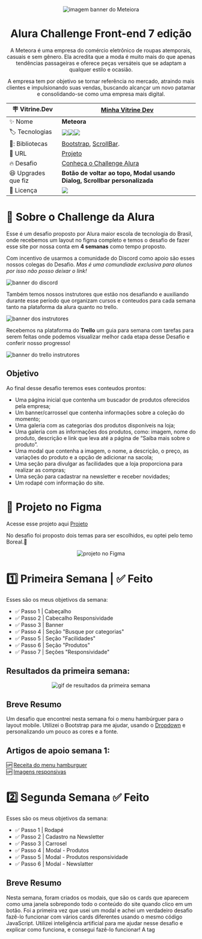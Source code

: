 <div align="center">

<div align="center">
<img src="https://github.com/DanielBarret0/meteora-challenge-alura-7-edicao/blob/main/assets/gif/banner-vitrine-dev.png" alt="imagem banner do Meteiora">
</div>
  
# Alura Challenge Front-end 7 edição
  
A Meteora é uma empresa do comércio eletrônico de roupas atemporais, casuais e sem gênero. Ela acredita que a moda é muito mais do que apenas tendências passageiras e oferece peças versáteis que se adaptam a qualquer estilo e ocasião.
  
A empresa tem por objetivo se tornar referência no mercado, atraindo mais clientes e impulsionando suas vendas, buscando alcançar um novo patamar e consolidando-se como uma empresa mais digital.

| :placard: Vitrine.Dev |  [Minha Vitrine Dev](https://cursos.alura.com.br/vitrinedev/danielbarreto)   |
| -------------  | --- |
| :sparkles: Nome        | **Meteora**
| :label: Tecnologias |   <img src="https://img.shields.io/badge/HTML5-E34F26?style=for-the-badge&logo=html5&logoColor=white"><img src="https://img.shields.io/badge/CSS3-1572B6?style=for-the-badge&logo=css3&logoColor=white"><img src="https://img.shields.io/badge/JavaScript-F7DF1E?style=for-the-badge&logo=javascript&logoColor=black">
| 🎇: Bibliotecas | [Bootstrap](https://getbootstrap.com/), [ScrollBar](https://codepen.io/stephenpaton-tech/full/JjRvGmY).
| :rocket: URL         | [Projeto](https://meteora.bohr.io)
| :fire: Desafio     | [Conheça o Challenge Alura](https://www.alura.com.br/challenges/front-end-6?host=https://cursos.alura.com.br)
| :laughing: Upgrades que fiz     | **Botão de voltar ao topo, Modal usando Dialog, Scrollbar personalizada**
| :page_with_curl: Licença         | [<img src="https://img.shields.io/badge/LICENSE-MIT-green"/>](https://choosealicense.com/licenses/mit/) 
  
</div>

# 💪 Sobre o Challenge da Alura

Esse é um desafio proposto por Alura maior escola de tecnologia do Brasil, onde recebemos um layout no figma completo e temos o desafio de fazer esse site por nossa conta em **4 semanas** como tempo proposto.

Com incentivo de usarmos a comunidade do Discord como apoio são esses nossos colegas do Desafio. *Mas é uma comundiade exclusiva para alunos por isso não posso deixar o link!*

<img src="https://github.com/DanielBarret0/challenge-alura-7-edicao/blob/main/assets/gif/discord.png" alt="banner do discord">

Também temos nossos instrutores que estão nos desafiando e auxiliando durante esse período que organizam cursos e conteudos para cada semana tanto na plataforma da alura quanto no trello.

<img src="https://github.com/DanielBarret0/challenge-alura-7-edicao/blob/main/assets/gif/desafiantes.png" alt="banner dos instrutores">

Recebemos na plataforma do **Trello** um guia para semana com tarefas para serem feitas onde podemos visualizar melhor cada etapa desse Desafio e conferir nosso progresso! 

<img src="https://github.com/DanielBarret0/challenge-alura-7-edicao/blob/main/assets/gif/trello.png" alt="banner do trello instrutores">

## Objetivo

Ao final desse desafio teremos eses conteudos prontos:

- Uma página inicial que contenha um buscador de produtos oferecidos pela empresa;
- Um banner/carrossel que contenha informações sobre a coleção do momento;
- Uma galeria com as categorias dos produtos disponíveis na loja;
- Uma galeria com as informações dos produtos, como: imagem, nome do produto, descrição e link que leva até a página de “Saiba mais sobre o produto”.
- Uma modal que contenha a imagem, o nome, a descrição, o preço, as variações do produto e a opção de adicionar na sacola;
- Uma seção para divulgar as facilidades que a loja proporciona para realizar as compras;
- Uma seção para cadastrar na newsletter e receber novidades;
- Um rodapé com informação do site.

# 🎨 Projeto no Figma
Acesse esse projeto aqui [Projeto](https://www.figma.com/file/2TLgt8UjsWUViWlmpXu5Fz/Challenge-Front-end-%7C-Loja-Meteora?type=design&t=eSgWQyTIbkDXy2TQ-6)

No desafio foi proposto dois temas para ser escolhidos, eu optei pelo temo Boreal.🌠
<div align="center">
<img src="https://github.com/DanielBarret0/challenge-alura-7-edicao/blob/main/assets/gif/figma.png" alt="projeto no Figma">
</div>


# :one: Primeira Semana | **:white_check_mark: Feito**

Esses são os meus objetivos da semana: 

- :white_check_mark: Passo 1 | Cabeçalho 
- :white_check_mark: Passo 2 | Cabecalho Responsividade
- :white_check_mark: Passo 3 | Banner 
- :white_check_mark: Passo 4 | Seção "Busque por categorias"
- :white_check_mark: Passo 5 | Seção "Facilidades"
- :white_check_mark: Passo 6 | Seção "Produtos"
- :white_check_mark: Passo 7 | Seções "Responsividade"

## Resultados da primeira semana:

<div align="center">
<img src="https://github.com/DanielBarret0/meteora-challenge-alura-7-edicao/blob/main/assets/gif/banner-vitrine-dev.gif" alt="gif de resultados da primeira semana">
</div>

## Breve Resumo 

Um desafio que encontrei nesta semana foi o menu hambúrguer para o layout mobile. Utilizei o Bootstrap para me ajudar, usando o [Dropdown](https://getbootstrap.com/docs/5.3/components/dropdowns/) e personalizando um pouco as cores e a fonte.

## Artigos de apoio semana 1:
:up: [Receita do menu hamburguer](https://dev.to/ramoscarloseduardo/receita-de-menu-hamburguer-1ae0) <br>
:up: [Imagens responsivas](https://www.alura.com.br/artigos/srcset-trabalhando-imagens-responsivas)

# :two: Segunda Semana **:white_check_mark: Feito**

Esses são os meus objetivos da semana: 

- :white_check_mark: Passo 1 | Rodapé
- :white_check_mark: Passo 2 | Cadastro na Newsletter
- :white_check_mark: Passo 3 | Carrosel
- :white_check_mark: Passo 4 | Modal - Produtos
- :white_check_mark: Passo 5 | Modal - Produtos responsividade
- :white_check_mark: Passo 6 | Modal - Newslatter

## Breve Resumo 

Nesta semana, foram criados os modais, que são os cards que aparecem como uma janela sobrepondo todo o conteúdo do site quando clico em um botão. Foi a primeira vez que usei um modal e achei um verdadeiro desafio fazê-lo funcionar com vários cards diferentes usando o mesmo código JavaScript. Utilizei inteligência artificial para me ajudar nesse desafio e explicar como funciona, e consegui fazê-lo funcionar! A tag <dialog> é algo mais recente no HTML5 e vou deixar um link falando mais sobre ela na aba de artigos de apoio dessa semana.

Personalizei cada Modal com informações que fazem sentido para cada produto. Por exemplo: usar tamanho GG ou P em um óculos não faz sentido, aí alterei para tamanho único.

Adicionei um botão de voltar ao topo da tela para facilitar quando for necessário voltar ao início do site.

Fiz uma barra de rolagem com a cor principal do site para dar um destaque de personalização maior.

Outra melhoria que fiz foi fazer com que cada card da categoria levasse direto ao produto correspondente usando a tag CSS [“scroll-behavior: smooth;”](https://www.w3schools.com/howto/howto_css_smooth_scroll.asp#section1) para fazer esse efeito. Isso dá uma melhor praticidade e usabilidade no site, esse efeito também foi adicionado na barra de navegação.


## Artigos de apoio semana 2:
:up: [Como fazer modal](https://www.youtube.com/watch?v=hg66uftLsTQ) <br>
:up: [Tag dialog](https://www.w3schools.com/TAGS/tag_dialog.asp) <br>
:up: [Efeito suave de rolagem - Scroll Behavior](https://www.w3schools.com/howto/howto_css_smooth_scroll.asp#section1).


# Terceira e quarta semana **:white_check_mark: Feito**

Esses são os meus objetivos da semana: 

- Passo 1 | Galeria de Produtos - Listagem via API
- Passo 2 | Galeria de Produtos - Filtrar por categoria
- Passo 3 | Galeria de Produtos - Filtrar por barra de pesquisa
- Passo 4 | Modal de Produtos - Abrir / Fechar
- Passo 5 | Modal de Newsletter - Abrir / Fechar
- Passo 6 | Cadastro Newsletter - Validação


## Breve Resumo 

Esses desafios da terceira e quarta semana são um pouco avançados para mim no momento. Estou estudando o conteúdo sobre consumo de API e como filtrar pesquisas usando JavaScript, além de fazer validações. Logo, espero conseguir aplicar meus conhecimentos em desafios como esse e concluir todas as semanas!

# 🤯 Minha experiência

Cada edição do Challenge Front end é uma experiência de aprendizado incrível. A cada desafio, sinto e percebo melhorias em vários aspectos do meu desenvolvimento e consigo identificar minha evolução e, mais importante, onde posso melhorar a cada desafio concluído. Foram quatro semanas de desafio intenso, com muito conteúdo, e consegui trazer algo diferente, como o uso de IA para gerar algumas imagens, e assim conhecer melhor o potencial de algumas ferramentas de inteligência artificial.

A interação com a comunidade no Discord foi uma parte essencial desse desafio. Lá, pude compartilhar experiências, receber apoio e trocar conhecimentos com colegas do desafio. Além disso, sempre contamos com o suporte dos instrutores, seja por meio de dicas específicas, grupos de estudos ou transmissões ao vivo durante o evento, o que auxiliou ao longo do processo. Utilizamos o Trello para organizar as tarefas e acompanhar nosso progresso.

O objetivo principal era criar um site funcional que atendesse a determinadas especificações. Isso incluía uma página inicial com um buscador de produtos, um banner destacando a coleção atual, galerias de categorias e produtos, uma modal com informações detalhadas do produto, seções de divulgação das facilidades da loja, cadastro na newsletter e um rodapé informativo.

Durante as primeiras semanas, consegui concluir uma série de tarefas, como a criação do cabeçalho, rodapé, cadastro na newsletter, carrossel e modais de produtos e newsletter, além de garantir a responsividade das seções.

No entanto, as semanas três e quatro apresentaram desafios mais avançados para mim. Estou focado em estudar e compreender o consumo de APIs, a filtragem de pesquisas usando JavaScript e as validações necessárias. Esses conhecimentos serão fundamentais para completar essas etapas e alcançar o objetivo final do desafio.

Estou satisfeito com meu desempenho até o momento e com o que consegui aprender e aplicar nesse desafio. Estou determinado a concluir todas as semanas do desafio. É uma jornada de aprendizado contínuo e estou ansioso para superar os desafios que estão por vir!


## ⭐ Representação do projeto em diversas telas
<div align="center">
<img src="https://github.com/DanielBarret0/meteora/blob/main/assets/gif/projeto-completo.jpeg#vitrinedev" alt="projeto pagina inteira">
</div>

# 🙋‍♂️ Autor

[![NPM](https://img.shields.io/npm/l/react)](https://github.com/DanielBarret0/codeChella/blob/main/LICENSE.md)

José Daniel Aragão Barreto

Acesse minha redes [aqui](https://social-links-v2.bohr.io/)
